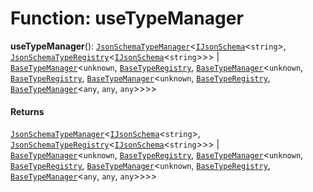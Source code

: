 # Function: useTypeManager

**useTypeManager**(): [`JsonSchemaTypeManager`](/en/auto-docs/json-schema/classes/JsonSchemaTypeManager.md)<[`IJsonSchema`](/en/auto-docs/json-schema/interfaces/IJsonSchema.md)<`string`>, [`JsonSchemaTypeRegistry`](/en/auto-docs/json-schema/interfaces/JsonSchemaTypeRegistry.md)<[`IJsonSchema`](/en/auto-docs/json-schema/interfaces/IJsonSchema.md)<`string`>>> | [`BaseTypeManager`](/en/auto-docs/json-schema/classes/BaseTypeManager.md)<`unknown`, [`BaseTypeRegistry`](/en/auto-docs/json-schema/interfaces/BaseTypeRegistry.md), [`BaseTypeManager`](/en/auto-docs/json-schema/classes/BaseTypeManager.md)<`unknown`, [`BaseTypeRegistry`](/en/auto-docs/json-schema/interfaces/BaseTypeRegistry.md), [`BaseTypeManager`](/en/auto-docs/json-schema/classes/BaseTypeManager.md)<`unknown`, [`BaseTypeRegistry`](/en/auto-docs/json-schema/interfaces/BaseTypeRegistry.md), [`BaseTypeManager`](/en/auto-docs/json-schema/classes/BaseTypeManager.md)<`any`, `any`, `any`>>>>

#### Returns

[`JsonSchemaTypeManager`](/en/auto-docs/json-schema/classes/JsonSchemaTypeManager.md)<[`IJsonSchema`](/en/auto-docs/json-schema/interfaces/IJsonSchema.md)<`string`>, [`JsonSchemaTypeRegistry`](/en/auto-docs/json-schema/interfaces/JsonSchemaTypeRegistry.md)<[`IJsonSchema`](/en/auto-docs/json-schema/interfaces/IJsonSchema.md)<`string`>>> | [`BaseTypeManager`](/en/auto-docs/json-schema/classes/BaseTypeManager.md)<`unknown`, [`BaseTypeRegistry`](/en/auto-docs/json-schema/interfaces/BaseTypeRegistry.md), [`BaseTypeManager`](/en/auto-docs/json-schema/classes/BaseTypeManager.md)<`unknown`, [`BaseTypeRegistry`](/en/auto-docs/json-schema/interfaces/BaseTypeRegistry.md), [`BaseTypeManager`](/en/auto-docs/json-schema/classes/BaseTypeManager.md)<`unknown`, [`BaseTypeRegistry`](/en/auto-docs/json-schema/interfaces/BaseTypeRegistry.md), [`BaseTypeManager`](/en/auto-docs/json-schema/classes/BaseTypeManager.md)<`any`, `any`, `any`>>>>
